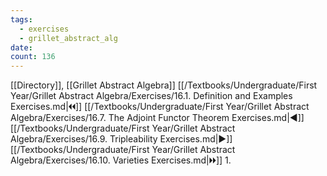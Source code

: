 ```yaml
---
tags:
  - exercises
  - grillet_abstract_alg
date:
count: 136
---
```

[[Directory]], [[Grillet Abstract Algebra]]
[[/Textbooks/Undergraduate/First Year/Grillet Abstract Algebra/Exercises/16.1. Definition and Examples Exercises.md|🞀🞀]] [[/Textbooks/Undergraduate/First Year/Grillet Abstract Algebra/Exercises/16.7. The Adjoint Functor Theorem Exercises.md|◀]] [[/Textbooks/Undergraduate/First Year/Grillet Abstract Algebra/Exercises/16.9. Tripleability Exercises.md|▶]] [[/Textbooks/Undergraduate/First Year/Grillet Abstract Algebra/Exercises/16.10. Varieties Exercises.md|🞂🞂]]
1. 